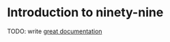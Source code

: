 # Introduction to ninety-nine

TODO: write [great documentation](http://jacobian.org/writing/what-to-write/)
